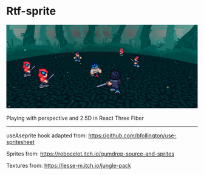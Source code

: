 # Rtf-sprite

![Demo of the effect](demo.png)

Playing with perspective and 2.5D in React Three Fiber

---

useAseprite hook adapted from: https://github.com/bfollington/use-spritesheet

Sprites from: https://robocelot.itch.io/gumdrop-source-and-sprites

Textures from: https://jesse-m.itch.io/jungle-pack
